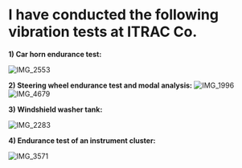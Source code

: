 # I have conducted the following vibration tests at ITRAC Co.

**1) Car horn endurance test:** 

![IMG_2553](https://github.com/hajnayeb/Tests/assets/74108898/08f2bc18-afd0-4c70-9ae2-e1e956c04b8c)

**2) Steering wheel endurance test and modal analysis:** 
![IMG_1996](https://github.com/hajnayeb/Tests/assets/74108898/6fef1082-53b3-4362-8314-dd589088c044)
![IMG_4679](https://github.com/hajnayeb/Tests/assets/74108898/07c2ae31-94ee-4be1-a900-3b5b00638072)

**3) Windshield washer tank:** 

![IMG_2283](https://github.com/hajnayeb/Tests/assets/74108898/232eb94e-4780-496f-b91d-4bc68d4e192c)

**4) Endurance test of an instrument cluster:**

![IMG_3571](https://github.com/hajnayeb/Tests/assets/74108898/bbce229e-7b44-4d5a-b3e7-305840024897)

